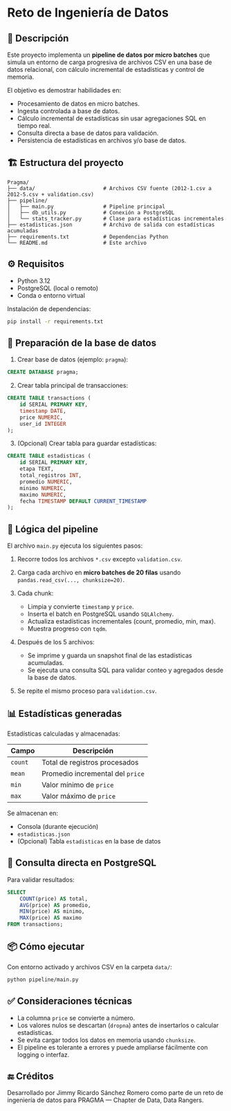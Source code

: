 # Reto de Ingeniería de Datos

## 🚀 Descripción

Este proyecto implementa un **pipeline de datos por micro batches** que simula un entorno de carga progresiva de archivos CSV en una base de datos relacional, con cálculo incremental de estadísticas y control de memoria.

El objetivo es demostrar habilidades en:

- Procesamiento de datos en micro batches.
- Ingesta controlada a base de datos.
- Cálculo incremental de estadísticas sin usar agregaciones SQL en tiempo real.
- Consulta directa a base de datos para validación.
- Persistencia de estadísticas en archivos y/o base de datos.

## 🏗️ Estructura del proyecto

```
Pragma/
├── data/                      # Archivos CSV fuente (2012-1.csv a 2012-5.csv + validation.csv)
├── pipeline/
│   ├── main.py                # Pipeline principal
│   ├── db_utils.py            # Conexión a PostgreSQL
│   └── stats_tracker.py       # Clase para estadísticas incrementales
├── estadisticas.json          # Archivo de salida con estadísticas acumuladas
├── requirements.txt           # Dependencias Python
└── README.md                  # Este archivo
```

## ⚙️ Requisitos

- Python 3.12
- PostgreSQL (local o remoto)
- Conda o entorno virtual

Instalación de dependencias:

```bash
pip install -r requirements.txt
```

## 🧪 Preparación de la base de datos

1. Crear base de datos (ejemplo: `pragma`):

```sql
CREATE DATABASE pragma;
```

2. Crear tabla principal de transacciones:

```sql
CREATE TABLE transactions (
    id SERIAL PRIMARY KEY,
    timestamp DATE,
    price NUMERIC,
    user_id INTEGER
);
```

3. (Opcional) Crear tabla para guardar estadísticas:

```sql
CREATE TABLE estadisticas (
    id SERIAL PRIMARY KEY,
    etapa TEXT,
    total_registros INT,
    promedio NUMERIC,
    minimo NUMERIC,
    maximo NUMERIC,
    fecha TIMESTAMP DEFAULT CURRENT_TIMESTAMP
);
```

## 🧠 Lógica del pipeline

El archivo `main.py` ejecuta los siguientes pasos:

1. Recorre todos los archivos `*.csv` excepto `validation.csv`.
2. Carga cada archivo en **micro batches de 20 filas** usando `pandas.read_csv(..., chunksize=20)`.
3. Cada chunk:
   - Limpia y convierte `timestamp` y `price`.
   - Inserta el batch en PostgreSQL usando `SQLAlchemy`.
   - Actualiza estadísticas incrementales (count, promedio, min, max).
   - Muestra progreso con `tqdm`.

4. Después de los 5 archivos:
   - Se imprime y guarda un snapshot final de las estadísticas acumuladas.
   - Se ejecuta una consulta SQL para validar conteo y agregados desde la base de datos.
5. Se repite el mismo proceso para `validation.csv`.

## 📊 Estadísticas generadas

Estadísticas calculadas y almacenadas:

| Campo     | Descripción                          |
|-----------|--------------------------------------|
| `count`   | Total de registros procesados        |
| `mean`    | Promedio incremental del `price`     |
| `min`     | Valor mínimo de `price`              |
| `max`     | Valor máximo de `price`              |

Se almacenan en:
- Consola (durante ejecución)
- `estadisticas.json`
- (Opcional) Tabla `estadisticas` en la base de datos

## 📡 Consulta directa en PostgreSQL

Para validar resultados:

```sql
SELECT 
    COUNT(price) AS total,
    AVG(price) AS promedio,
    MIN(price) AS minimo,
    MAX(price) AS maximo
FROM transactions;
```

## 📦 Cómo ejecutar

Con entorno activado y archivos CSV en la carpeta `data/`:

```bash
python pipeline/main.py
```

## ✅ Consideraciones técnicas

- La columna `price` se convierte a número.
- Los valores nulos se descartan (`dropna`) antes de insertarlos o calcular estadísticas.
- Se evita cargar todos los datos en memoria usando `chunksize`.
- El pipeline es tolerante a errores y puede ampliarse fácilmente con logging o interfaz.

## 🔚 Créditos

Desarrollado por Jimmy Ricardo Sánchez Romero como parte de un reto de ingeniería de datos para PRAGMA — Chapter de Data, Data Rangers.